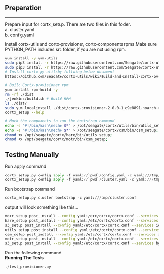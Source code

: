 ## Preparation
***

Prepare input for cortx_setup. There are two files in this folder.  
a. cluster.yaml  
b. config.yaml  

Install cortx-utils and cortx-provisioner, cortx-components rpms.Make sure PYTHON_PATH includes src folder, if you are not using rpm.  
```bash
yum install -y yum-utils
sudo pip3 install -r https://raw.githubusercontent.com/Seagate/cortx-utils/main/py-utils/python_requirements.txt
sudo pip3 install -r https://raw.githubusercontent.com/Seagate/cortx-utils/main/py-utils/python_requirements.ext.txt
# Install cortx py-utilsby follwing below document
https://github.com/Seagate/cortx-utils/wiki/Build-and-Install-cortx-py-utils

# Build Cortx-provisioner rpm
yum install rpm-build -y
rm -rf ./dist
./jenkins/build.sh # Build RPM
ls ./dist/
sudo yum localinstall ./dist/cortx-provisioner-2.0.0-1_c9e8891.noarch.rpm
cortx_setup --help

# Mock the components to run the bootstrap command
echo -e "#!/bin/bash\necho $*" > /opt/seagate/cortx/utils/bin/utils_setup;
echo -e "#!/bin/bash\necho $*" > /opt/seagate/cortx/csm/bin/csm_setup;
chmod +x /opt/seagate/cortx/hare/bin/utils_setup;
chmod +x /opt/seagate/cortx/motr/bin/csm_setup;
```

## Testing Manually

Run apply command
```python
cortx_setup.py config apply -f yaml://`pwd`/config.yaml -c yaml:///tmp/cluster.conf
cortx_setup.py config apply -f yaml://`pwd`/cluster.yaml -c yaml:///tmp/cluster.conf
```

Run bootstrap command
```python
cortx_setup.py cluster bootstrap -c yaml:///tmp/cluster.conf
```

output will look something like this...
```bash
motr_setup post_install --config yaml:/etc/cortx/cortx.conf --services io
hare_setup post_install --config yaml:/etc/cortx/cortx.conf --services all
s3_setup post_install --config yaml:/etc/cortx/cortx.conf --services io,auth,bg_consumer
utils_setup post_install --config yaml:/etc/cortx/cortx.conf --services message_bus
csm_setup post_install --config yaml:/etc/cortx/cortx.conf --services agent
motr_setup post_install --config yaml:/etc/cortx/cortx.conf --services fsm
s3_setup post_install --config yaml:/etc/cortx/cortx.conf --services bg_producer
```

Run the following command  
**Running The Tests**
```python
./test_provisioner.py
```
